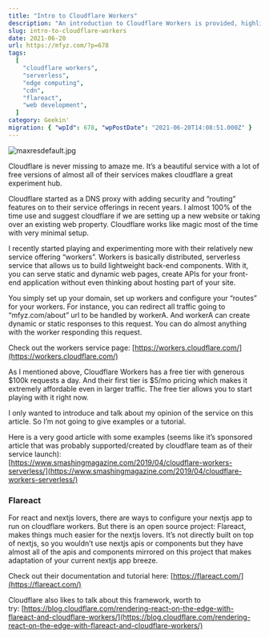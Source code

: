 ```yaml
---
title: "Intro to Cloudflare Workers"
description: "An introduction to Cloudflare Workers is provided, highlighting its capabilities as a distributed, serverless platform for building lightweight back-end components and serving dynamic content. The benefits, free tier, and related tools like Flareact are also discussed."
slug: intro-to-cloudflare-workers
date: 2021-06-20
url: https://mfyz.com/?p=678
tags:
  [
    "cloudflare workers",
    "serverless",
    "edge computing",
    "cdn",
    "flareact",
    "web development",
  ]
category: Geekin'
migration: { "wpId": 678, "wpPostDate": "2021-06-20T14:08:51.000Z" }
---
```


![maxresdefault.jpg](/images/archive/en/2021/06/image-1.png)

Cloudflare is never missing to amaze me. It’s a beautiful service with a lot of free versions of almost all of their services makes cloudflare a great experiment hub. 

Cloudflare started as a DNS proxy with adding security and “routing” features on to their service offerings in recent years. I almost 100% of the time use and suggest cloudflare if we are setting up a new website or taking over an existing web property. Cloudflare works like magic most of the time with very minimal setup.

I recently started playing and experimenting more with their relatively new service offering “workers”. Workers is basically distributed, serverless service that allows us to build lightweight back-end components. With it, you can serve static and dynamic web pages, create APIs for your front-end application without even thinking about hosting part of your site.

You simply set up your domain, set up workers and configure your “routes” for your workers. For instance, you can redirect all traffic going to “mfyz.com/about” url to be handled by workerA. And workerA can create dynamic or static responses to this request. You can do almost anything with the worker responding this request.

Check out the workers service page: [https://workers.cloudflare.com/](https://workers.cloudflare.com/)

As I mentioned above, Cloudflare Workers has a free tier with generous $100k requests a day. And their first tier is $5/mo pricing which makes it extremely affordable even in larger traffic. The free tier allows you to start playing with it right now.

I only wanted to introduce and talk about my opinion of the service on this article. So I’m not going to give examples or a tutorial. 

Here is a very good article with some examples (seems like it’s sponsored article that was probably supported/created by cloudflare team as of their service launch):  
[https://www.smashingmagazine.com/2019/04/cloudflare-workers-serverless/](https://www.smashingmagazine.com/2019/04/cloudflare-workers-serverless/)

### Flareact

For react and nextjs lovers, there are ways to configure your nextjs app to run on cloudflare workers. But there is an open source project: Flareact, makes things much easier for the nextjs lovers. It’s not directly built on top of nextjs, so you wouldn’t use nextjs apis or components but they have almost all of the apis and components mirrored on this project that makes adaptation of your current nextjs app breeze.

Check out their documentation and tutorial here: [https://flareact.com/](https://flareact.com/)

Cloudflare also likes to talk about this framework, worth to try: [https://blog.cloudflare.com/rendering-react-on-the-edge-with-flareact-and-cloudflare-workers/](https://blog.cloudflare.com/rendering-react-on-the-edge-with-flareact-and-cloudflare-workers/)

